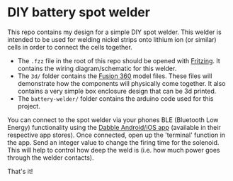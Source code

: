 # DIY battery spot welder

This repo contains my design for a simple DIY spot welder.  This welder is intended to be used for welding nickel strips onto lithium ion (or similar) cells in order to connect the cells together.

* The `.fzz` file in the root of this repo should be opened with [Fritzing](https://fritzing.org).  It contains the wiring diagram/schematic for this welder.   
* The `3d/` folder contains the [Fusion 360](https://www.autodesk.com/products/fusion-360/overview) model files.  These files will demonstrate how the components will physically come together.  It also contains a very simple box enclosure design that can be 3d printed.
* The `battery-welder/` folder contains the arduino code used for this project.

You can connect to the spot welder via your phones BLE (Bluetooth Low Energy) functionality using the [Dabble Android/iOS app](https://thestempedia.com/docs/dabble/getting-started-with-dabble/) (available in their respective app stores). Once connected, open up the 'terminal' function in the app.  Send an integer value to change the firing time for the solenoid.  This will help to control how deep the weld is (i.e. how much power goes through the welder contacts).

That's it!
